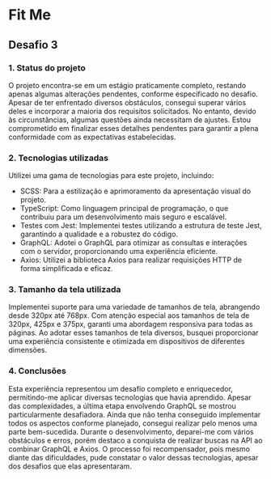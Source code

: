 # Fit Me
## Desafio 3

### 1. Status do projeto
O projeto encontra-se em um estágio praticamente completo, restando apenas algumas alterações pendentes, conforme especificado no desafio. Apesar de ter enfrentado diversos obstáculos, consegui superar vários deles e incorporar a maioria dos requisitos solicitados. No entanto, devido às circunstâncias, algumas questões ainda necessitam de ajustes. Estou comprometido em finalizar esses detalhes pendentes para garantir a plena conformidade com as expectativas estabelecidas.

### 2. Tecnologias utilizadas

Utilizei uma gama de tecnologias para este projeto, incluindo:

- SCSS: Para a estilização e aprimoramento da apresentação visual do projeto.
- TypeScript: Como linguagem principal de programação, o que contribuiu para um desenvolvimento mais seguro e escalável.
- Testes com Jest: Implementei testes utilizando a estrutura de teste Jest, garantindo a qualidade e a robustez do código.
- GraphQL: Adotei o GraphQL para otimizar as consultas e interações com o servidor, proporcionando uma experiência eficiente.
- Axios: Utilizei a biblioteca Axios para realizar requisições HTTP de forma simplificada e eficaz.

### 3. Tamanho da tela utilizada
Implementei suporte para uma variedade de tamanhos de tela, abrangendo desde 320px até 768px. Com atenção especial aos tamanhos de tela de 320px, 425px e 375px, garanti uma abordagem responsiva para todas as páginas. Ao adotar esses tamanhos de tela diversos, busquei proporcionar uma experiência consistente e otimizada em dispositivos de diferentes dimensões.

### 4. Conclusões

Esta experiência representou um desafio completo e enriquecedor, permitindo-me aplicar diversas tecnologias que havia aprendido. Apesar das complexidades, a última etapa envolvendo GraphQL se mostrou particularmente desafiadora. Ainda que não tenha conseguido implementar todos os aspectos conforme planejado, consegui realizar pelo menos uma parte bem-sucedida. Durante o desenvolvimento, deparei-me com vários obstáculos e erros, porém destaco a conquista de realizar buscas na API ao combinar GraphQL e Axios. O processo foi recompensador, pois mesmo diante das dificuldades, pude constatar o valor dessas tecnologias, apesar dos desafios que elas apresentaram.
